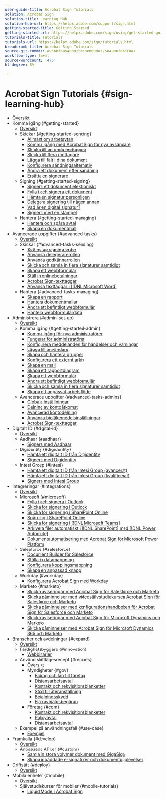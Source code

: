 ```yaml
---
user-guide-title: Acrobat Sign Tutorials
solution: Acrobat Sign
solution-title: Learning Hub
solution-hub-url: https://helpx.adobe.com/support/sign.html
getting-started-title: Getting Started
getting-started-url: https://helpx.adobe.com/sign/using/get-started-guide.html
tutorials-title: Tutorials
tutorials-url: https://helpx.adobe.com/sign/tutorials.html
breadcrumb-title: Acrobat Sign Tutorials
source-git-commit: a956bf6a54d392be58e609d872584906febaf0a7
workflow-type: tm+mt
source-wordcount: '475'
ht-degree: 8%

---
```



# Acrobat Sign Tutorials {#sign-learning-hub}

+ [Översikt](overview.md)
+ Komma igång {#getting-started}
   + [Översikt](sign-beginner-tutorials/beginner-users-overview.md)
   + Skickar {#getting-started-sending}
      + [Allmänt om arbetsytan](sign-beginner-tutorials/quick-tour.md)
      + [Komma igång med Acrobat Sign för nya avsändare](sign-beginner-tutorials/new-sender.md)
      + [Skicka till en enda mottagare](sign-beginner-tutorials/send-to-single-recipient.md)
      + [Skicka till flera mottagare](sign-beginner-tutorials/send-to-multiple-recipients.md)
      + [Lägga till fält i dina dokument](sign-beginner-tutorials/adding-fields.md)
      + [Konfigurera sändningsalternativ](sign-beginner-tutorials/sending-options.md)
      + [Ändra ett dokument efter sändning](sign-beginner-tutorials/modify-in-flight.md)
      + [Ersätta en signerare](sign-beginner-tutorials/replace-signer.md)
   + Signing {#getting-started-signing}
      + [Signera ett dokument elektroniskt](sign-beginner-tutorials/electronically-sign-a-document.md)
      + [Fylla i och signera ett dokument](sign-beginner-tutorials/fill-and-sign.md)
      + [Hämta en signatur personligen](sign-beginner-tutorials/sign-in-person.md)
      + [Delegera signering till någon annan](sign-beginner-tutorials/delegate-signing.md)
      + [Vad är en digital signatur?](sign-beginner-tutorials/sign-with-a-digital-signature.md)
      + [Signera med en stämpel](sign-beginner-tutorials/sign-with-a-stamp.md)
   + Hantera {#getting-started-managing}
      + [Hantera och spåra avtal](sign-beginner-tutorials/manage-and-track.md)
      + [Skapa en dokumentmall](https://experienceleague.adobe.com/docs/document-cloud-learn/sign-learning-hub/admin-set-up/getting-started-admin/create-a-template.html)
+ Avancerade uppgifter {#advanced-tasks}
   + [Översikt](sign-advanced-users/advanced-users-overview.md)
   + Skickar {#advanced-tasks-sending}
      + [Setting up signing order](sign-advanced-users/setting-up-routing.md)
      + [Använda delegerarerollen](sign-advanced-users/delegate-signature.md)
      + [Använda godkännarrollen](sign-advanced-users/add-an-approver.md)
      + [Skicka och samla in flera signaturer samtidigt](https://experienceleague.adobe.com/docs/document-cloud-learn/sign-learning-hub/admin-set-up/getting-started-admin/megasign.html)
      + [Skapa ett webbformulär](https://experienceleague.adobe.com/docs/document-cloud-learn/sign-learning-hub/admin-set-up/getting-started-admin/webform.html)
      + [Ställ in onlinebetalningar](sign-advanced-users/set-up-online-payments.md)
      + [Acrobat Sign-texttaggar](https://experienceleague.adobe.com/docs/document-cloud-learn/sign-learning-hub/admin-set-up/advanced-tasks-admins/adobe-sign-text-tagging.html)
      + [Använda texttaggar i [!DNL Microsoft Word]](sign-advanced-users/text-tagging-word.md)
   + Hantera {#advanced-tasks-managing}
      + [Skapa en rapport](sign-advanced-users/creating-a-report.md)
      + [Hantera dokumentmallar](sign-advanced-users/edit-a-template.md)
      + [Ändra ett befintligt webbformulär](sign-advanced-users/modify-webform.md)
      + [Hantera webbformulärdata](sign-advanced-users/manage-webform-data.md)
+ Administrera {#admin-set-up}
   + [Översikt](admin/intro-admin-overview.md)
   + Komma igång {#getting-started-admin}
      + [Komma igång för nya administratörer](admin/get-started-admin.md)
      + [Fungerar för administratörer](admin/up-and-running-admin.md)
      + [Konfigurera meddelanden för händelser och varningar](admin/set-up-shared-events-and-alert.md)
      + [Lägga till användare](admin/add-users-to-your-account.md)
      + [Skapa och hantera grupper](admin/create-and-manage-groups.md)
      + [Konfigurera ett externt arkiv](admin/set-up-your-external-archive.md)
      + [Skapa en mall](sign-advanced-users/create-a-template.md)
      + [Skapa ett rapportdiagram](admin/create-a-report.md)
      + [Skapa ett webbformulär](sign-advanced-users/webform.md)
      + [Ändra ett befintligt webbformulär](https://experienceleague.adobe.com/docs/document-cloud-learn/sign-learning-hub/advanced-tasks/advanced-tasks-managing/modify-webform.html)
      + [Skicka och samla in flera signaturer samtidigt](sign-advanced-users/megasign.md)
      + [Skapa ett anpassat arbetsflöde](admin/building-a-custom-workflow.md)
   + Avancerade uppgifter {#advanced-tasks-admins}
      + [Globala inställningar](admin/learn-about-global-settings.md)
      + [Delning av kontoåtkomst](admin/share-account-access.md)
      + [Avancerad kontodelning](admin/advanced-account-sharing.md)
      + [Använda bioläkemedelsinställningar](admin/use-bio-pharma-settings.md)
      + [Acrobat Sign-texttaggar](sign-advanced-users/adobe-sign-text-tagging.md)
+ Digitalt ID {#digital-id}
   + [Översikt](digitalid/digitalid-overview.md)
   + Aadhaar {#aadhaar}
      + [Signera med Aadhaar](digitalid/aadhaar-sign.md)
   + Digidentity {#digidentity}
      + [Hämta ett digitalt ID från Digidentity](digitalid/digidentity-reg.md)
      + [Signera med Digidentity](digitalid/digidentity-sign.md)
   + Intesi Group {#intesi}
      + [Hämta ett digitalt ID från Intesi Group (avancerat)](digitalid/intesi-advanced.md)
      + [Hämta ett digitalt ID från Intesi Group (kvalificerat)](digitalid/intesi-qualified.md)
      + [Signera med Intesi Group](digitalid/intesi-sign.md)
+ Integreringar {#integrations}
   + [Översikt](integrations/integrations-overview.md)
   + Microsoft {#microsoft}
      + [Fylla i och signera i Outlook](integrations/fill-and-sign-doc-microsoft-outlook.md)
      + [Skicka för signering i Outlook](integrations/send-for-signature-with-outlook.md)
      + [Skicka för signering i SharePoint Online](integrations/send-for-signature-with-sharepoint-online.md)
      + [Spårning i SharePoint Online](integrations/track-an-agreement-with-sharepoint-online.md)
      + [Skicka för signering i [!DNL Microsoft Teams]](integrations/adobe-sign-teams-mortgage.md)
      + [Arkivera filer automatiskt i [!DNL SharePoint] med [!DNL Power Automate]](integrations/auto-archive-sharepoint-power-automate.md)
      + [Dokumentautomatisering med Acrobat Sign för Microsoft Power Platform](integrations/documentautomation.md)
   + Salesforce {#salesforce}
      + [Document Builder för Salesforce](integrations/create-an-agreement-template.md)
      + [Ställa in datamappning](integrations/set-up-data-mapping.md)
      + [Konfigurera kopplingsmappning](integrations/set-up-merging-map.md)
      + [Skapa en anpassad knapp](integrations/create-a-custom-button.md)
   + Workday {#workday}
      + [Konfigurera Acrobat Sign med Workday](integrations/workday.md)
   + Marketo {#marketo}
      + [Skicka aviseringar med Acrobat Sign för Salesforce och Marketo](integrations/marketo-salesforce-sms.md)
      + [Skicka påminnelser med videosjälvstudiekursen Acrobat Sign för Salesforce och Marketo](integrations/marketo-salesforce-reminder-video.md)
      + [Skicka påminnelser med konfigurationshandboken för Acrobat Sign för Salesforce och Marketo](integrations/marketo-salesforce-reminder.md)
      + [Skicka aviseringar med Acrobat Sign för Microsoft Dynamics och Marketo](integrations/marketo-dynamics-sms.md)
      + [Skicka påminnelser med Acrobat Sign för Microsoft Dynamics 365 och Marketo](integrations/marketo-dynamics-reminder.md)
+ Branscher och avdelningar {#expand}
   + [Översikt](sign-usecase/expand-inspire-overview.md)
   + Färdighetsbyggare {#innovation}
      + [Webbinarier](sign-usecase/innovation-series.md)
   + Använd skiftlägesrecept {#recipes}
      + [Översikt](sign-usecase/recipes.md)
      + Myndigheter {#gov}
         + [Bidrag och lån till företag](sign-usecase/usecasegovgrants.md)
         + [Distansarbetsavtal](sign-usecase/usecasegovtelework.md)
         + [Kontrakt och rekvisitionsblanketter](sign-usecase/usecasegovcontracts.md)
         + [Stöd till återanställning](sign-usecase/usecasegovreemployment.md)
         + [Betalningsskydd](sign-usecase/usecasegovpaycheck.md)
         + [Fjärravhjälpsbegäran](sign-usecase/usecasegovremote.md)
      + Företag {#com}
         + [Kontrakt och rekvisitionsblanketter](sign-usecase/usecasecomcontracts.md)
         + [Policyavtal](sign-usecase/usecasecompolicy.md)
         + [Distansarbetsavtal](sign-usecase/usecasecomtelework.md)
   + Exempel på användningsfall {#use-case}
      + [Exempel](sign-usecase/use-case-showcase.md)
+ Framkalla {#develop}
   + [Översikt](develop/develop-overview.md)
   + Anpassade API:er {#custom}
      + [Samla in stora volymer dokument med GigaSign](develop/gigasign.md)
      + [Skapa inbäddade e-signaturer och dokumentupplevelser](develop/embeddedesignature.md)
+ Driftsätt {#deploy}
   + [Översikt](deploy-overview.md)
+ Mobila enheter {#mobile}
   + [Översikt](mobile/mobile-overview.md)
   + Självstudiekurser för mobiler {#mobile-tutorials}
      + [Liquid Mode i Acrobat Sign](mobile/liquidmode.md)
